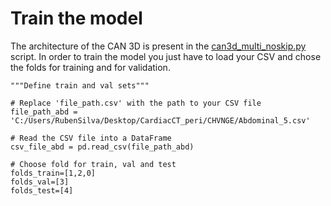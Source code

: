 # Train the model

The architecture of the CAN 3D is present in the [can3d_multi_noskip.py](can3d_multi_noskip.py) script. In order to train the model you just have to load your CSV and chose the folds for training and for validation.


```
"""Define train and val sets""" 

# Replace 'file_path.csv' with the path to your CSV file 
file_path_abd = 'C:/Users/RubenSilva/Desktop/CardiacCT_peri/CHVNGE/Abdominal_5.csv'

# Read the CSV file into a DataFrame
csv_file_abd = pd.read_csv(file_path_abd)
  
# Choose fold for train, val and test
folds_train=[1,2,0]
folds_val=[3]
folds_test=[4]

```